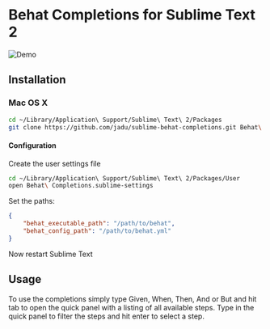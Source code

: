 # Behat Completions for Sublime Text 2

![Demo](http://jadu.github.io/sublime-behat-completions/images/demo.gif)

## Installation

### Mac OS X

```sh
cd ~/Library/Application\ Support/Sublime\ Text\ 2/Packages
git clone https://github.com/jadu/sublime-behat-completions.git Behat\ Completions
```

#### Configuration


Create the user settings file
```sh
cd ~/Library/Application\ Support/Sublime\ Text\ 2/Packages/User
open Behat\ Completions.sublime-settings
```

Set the paths:
```json
{
    "behat_executable_path": "/path/to/behat",
    "behat_config_path": "/path/to/behat.yml"
}
```

Now restart Sublime Text

## Usage

To use the completions simply type Given, When, Then, And or But and 
hit tab to open the quick panel with a listing of all available steps. 
Type in the quick panel to filter the steps and hit enter to select a step.
